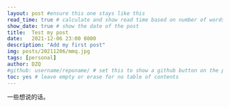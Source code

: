 ```yaml
---
layout: post #ensure this one stays like this
read_time: true # calculate and show read time based on number of words
show_date: true # show the date of the post
title:  Test my post
date:   2021-12-06 23:00 0800
description: "Add my first post"
img: posts/20211206/mmq.jpg 
tags: [personal]
author: DZQ
#github: username/reponame/ # set this to show a github button on the post
toc: yes # leave empty or erase for no table of contents
---
```

一些想说的话。
